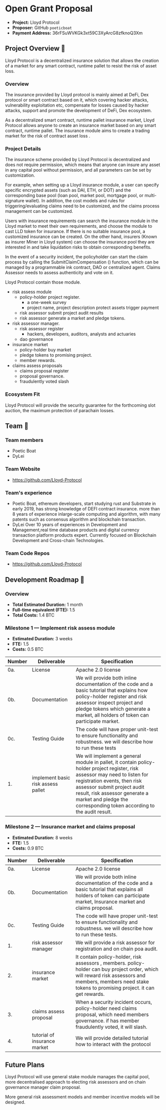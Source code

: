 #  Open Grant Proposal

* **Project:** Lloyd Protocol
* **Proposer:** GitHub  `poeticboat`
* **Payment Address:** 36rFSuWVKGk3xt59C3XyArcG8zfknoQ3Xm

## Project Overview :page_facing_up: 

Lloyd Protocol is a decentralized insurance solution that allows the creation of a market for any smart contract, runtime pallet to resist the risk of asset loss.

### Overview
The insurance provided by Lloyd protocol is mainly aimed at DeFi, Dex protocol or smart contract based on it, which covering hacker attacks, vulnerability exploitation etc, compensate for losses caused by hacker attacks, support and promote the development of DeFi, Dex ecosystem.

As a decentralized smart contract, runtime pallet insurance market, Lloyd Protocol allows anyone to create an insurance market based on any smart contract, runtime pallet. The insurance module aims to create a trading market for the risk of contract asset loss .

### Project Details 

The insurance scheme provided by Lloyd Protocol is decentralized and does not require permission, which means that anyone can insure any asset in any capital pool without permission, and all parameters can be set by customization.

For example, when setting up a Lloyd insurance module, a user can specify specific encrypted assets (such as DAI, ETH, or DOT) and the corresponding base pool (loan pool, market pool, mortgage pool, or multi-signature wallet). In addition, the cost models and rules for triggering/evaluating claims need to be customized, and the claims process management can be customized.

Users with insurance requirements can search the insurance module in the Lloyd market to meet their own requirements, and choose the module to cast LLD  token for insurance. If there is no suitable insurance pool, a customized insurance can be created. On the other hand, insurers (Known as insurer Miner in Lloyd system) can choose the insurance pool they are interested in and take liquidation risks to obtain corresponding benefits.

In the event of a security incident, the policyholder can start the claim process by calling the SubmitClaimCompensation  () function, which can be managed by a programmable ink contract, DAO or centralized agent. Claims Assessor needs to assess authenticity and vote on it.

Lloyd Protocol contain those module.

* risk assess module
  * policy-holder project register.
    * a one-week survey
    * project name, project description protect assets trigger payment
  * risk assessor submit project audit results
  * risk assessor  generate a market and pledge tokens.
* risk assessor manager.
  * risk assessor register
    * hackers, developers, auditors, analysts and actuaries
  * dao governance
* insurance market
  * policy-holder buy market
  * pledge tokens to promising project.
  * member rewards.
* claims assess proposals
  * claims proposal  register
  * proposal  governance.
  * fraudulently voted slash

### Ecosystem Fit 
Lloyd Protocol will provide the security guarantee for the forthcoming slot auction, the maximum protection of parachain losses.

## Team :busts_in_silhouette:

### Team members
* Poetic Boat
* DyLei

### Team Website	
* https://github.com/Lloyd-Protocol

### Team's experience
* Poetic Boat,  ethereum developers, start studying rust and Substrate in early 2019, has strong knowledge of DEFI contract insurance.  more than 8 years of experience inlarge-scale computing and algorithm, with many patents such as consensus algorithm and blockchain transaction.
* DyLei  Over 10 years of experiences in Development and Management,real time database products and digital currency transaction platform products expert. Currently focused on Blockchain Development and Cross-chain Technologies.

### Team Code Repos
* https://github.com/Lloyd-Protocol

## Development Roadmap :nut_and_bolt: 

### Overview

* **Total Estimated Duration:** 1 month
* **Full-time equivalent (FTE):**  1.5
* **Total Costs:** 1.4 BTC

### Milestone 1 — Implement risk assess module
* **Estimated Duration:** 3 weeks
* **FTE:**  1.5
* **Costs:** 0.5 BTC

| Number | Deliverable | Specification |
| ------------- | ------------- | ------------- |
| 0a. | License | Apache 2.0 license |
| 0b. | Documentation | We will provide both inline documentation of the code and a basic tutorial that explains how  policy-holder register and risk assessor inspect project and pledge tokens which generate a market, all holders of token can participate market. |
| 0c. | Testing Guide | The code will have proper unit-test to ensure functionality and robustness. we will describe how to run these tests |
| 1. | implement basic risk assess pallet | We will implement a general module in pallet, it contain policy-holder project register, risk assessor may need to listen for registration events, then risk assessor submit project audit result, risk assessor generate a market and pledge the corresponding token according to the audit result. |

### Milestone 2 — Insurance market and claims proposal

* **Estimated Duration:** 8 weeks
* **FTE:**  1.5
* **Costs:** 0.9 BTC

| Number | Deliverable | Specification |
| ------------- | ------------- | ------------- |
| 0a. | License | Apache 2.0 license |
| 0b. | Documentation | We will provide both inline documentation of the code and a basic tutorial that explains all holders of token can participate market, Insurance market and claims proposal. |
| 0c. | Testing Guide | The code will have proper unit-test to ensure functionality and robustness. we will describe how to run these tests. |
| 1. | risk assessor manager | We will provide a risk assessor for registration and on chain poa audit. |
| 2. | insurance market | It contain policy-holder, risk assessors , members. policy-holder can buy project order, which  will reward risk assessors and members, members need  stake tokens to promising project. it can get rewards. |
| 3. | claims assess proposal | When a security incident occurs, policy-holder need claims proposal, which need members governance. if has member fraudulently voted, it will slash. |
| 4. | tutorial of insurance market | We will provide detailed tutorial how to interact with the protocol |

## Future Plans
Lloyd Protocol will use general stake module manages the capital pool,  more decentralised approach to electing risk assessors and on chain governance manager claim proposal. 

More general risk assessment models and member incentive models will be designed.
